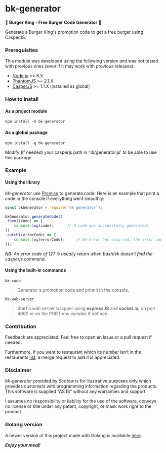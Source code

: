 # bk-generator
🍔 **Burger King - Free Burger Code Generator** 🍔

Generate a Burger King's promotion code to get a free burger using CasperJS.

### Prerequisites

This module was developed using the following version and was not tested with previous ones (even if it may work with previous releases):

* [Node.js](http://nodejs.org) >= 8.X
* [PhantomJS](http://phantomjs.org/) >= 2.1.X
* [CasperJS](http://casperjs.org/) >= 1.1.X (installed as global)

### How to install

#### As a project module

`npm install -S bk-generator`

#### As a global package

`npm install -g bk-generator`

Modify (if needed) your casperjs path in 'lib/generator.js' to be able to use this package.

### Example

#### Using the library

*bk-generator* use [Promise](https://developer.mozilla.org/en-US/docs/Web/JavaScript/Reference/Global_Objects/Promise) to generate code. Here is an example that print a code in the console if everything went smoothly:

```js
const bkGenerator = require('bk-generator');

bkGenerator.generateCode()
.then((code) => {
    console.log(code);      // A code was successfully generated.
})
.catch((errorCode) => {
    console.log(errorCode);     // An error has occurred, the error code of the casperjs command (or bash/sh) is return.
});
```

*NB: An error code of 127 is usually return when bash/sh doesn't find the casperjs command.*

#### Using the built-in commands

`bk-code`
> Generator a promotion code and print it in the console.

`bk-web-server`
> Start a web server wrapper using **expressJS** and **socket.io**, on port 4002 or on the PORT env variable if defined.

### Contribution

Feedback are appreciated. Feel free to open an issue or a pull request if needed.

Furthermore, if you went to restaurant which its number isn't in the restaurants [list](https://github.com/Scotow/bk-generator/blob/master/casper-generator.js#L5), a merge request to add it is appreciated.

### Disclaimer

*bk-generator* provided by *Scotow* is for illustrative purposes only which provides customers with programming information regarding the products. This software is supplied "AS IS" without any warranties and support.

I assumes no responsibility or liability for the use of the software, conveys no license or title under any patent, copyright, or mask work right to the product.

### Golang version

A newer version of this project made with Golang is availiable [here](https://github.com/Scotow/burgoking).

***Enjoy your meal!***
